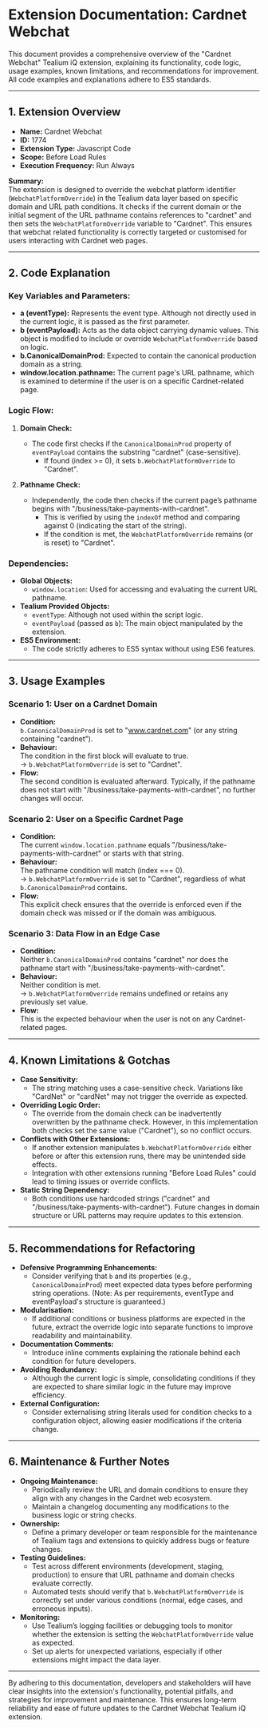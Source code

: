 # Extension Documentation: Cardnet Webchat

This document provides a comprehensive overview of the "Cardnet Webchat" Tealium iQ extension, explaining its functionality, code logic, usage examples, known limitations, and recommendations for improvement. All code examples and explanations adhere to ES5 standards.

---

## 1. Extension Overview

- **Name:** Cardnet Webchat
- **ID:** 1774  
- **Extension Type:** Javascript Code  
- **Scope:** Before Load Rules  
- **Execution Frequency:** Run Always

**Summary:**  
The extension is designed to override the webchat platform identifier (`WebchatPlatformOverride`) in the Tealium data layer based on specific domain and URL path conditions. It checks if the current domain or the initial segment of the URL pathname contains references to "cardnet" and then sets the `WebchatPlatformOverride` variable to "Cardnet". This ensures that webchat related functionality is correctly targeted or customised for users interacting with Cardnet web pages.

---

## 2. Code Explanation

### Key Variables and Parameters:

- **a (eventType):** Represents the event type. Although not directly used in the current logic, it is passed as the first parameter.
- **b (eventPayload):** Acts as the data object carrying dynamic values. This object is modified to include or override `WebchatPlatformOverride` based on logic.
- **b.CanonicalDomainProd:** Expected to contain the canonical production domain as a string.
- **window.location.pathname:** The current page's URL pathname, which is examined to determine if the user is on a specific Cardnet-related page.

### Logic Flow:

1. **Domain Check:**
   - The code first checks if the `CanonicalDomainProd` property of `eventPayload` contains the substring "cardnet" (case-sensitive).
     - If found (index >= 0), it sets `b.WebchatPlatformOverride` to "Cardnet".
  
2. **Pathname Check:**
   - Independently, the code then checks if the current page’s pathname begins with "/business/take-payments-with-cardnet".
     - This is verified by using the `indexOf` method and comparing against 0 (indicating the start of the string).
     - If the condition is met, the `WebchatPlatformOverride` remains (or is reset) to "Cardnet".

### Dependencies:

- **Global Objects:**
  - `window.location`: Used for accessing and evaluating the current URL pathname.
- **Tealium Provided Objects:**
  - `eventType`: Although not used within the script logic.
  - `eventPayload` (passed as `b`): The main object manipulated by the extension.
- **ES5 Environment:**  
  - The code strictly adheres to ES5 syntax without using ES6 features.

---

## 3. Usage Examples

### Scenario 1: User on a Cardnet Domain

- **Condition:**  
  `b.CanonicalDomainProd` is set to "www.cardnet.com" (or any string containing "cardnet").
- **Behaviour:**  
  The condition in the first block will evaluate to true.  
  → `b.WebchatPlatformOverride` is set to "Cardnet".
- **Flow:**  
  The second condition is evaluated afterward. Typically, if the pathname does not start with "/business/take-payments-with-cardnet", no further changes will occur.

### Scenario 2: User on a Specific Cardnet Page

- **Condition:**  
  The current `window.location.pathname` equals "/business/take-payments-with-cardnet" or starts with that string.
- **Behaviour:**  
  The pathname condition will match (index === 0).  
  → `b.WebchatPlatformOverride` is set to "Cardnet", regardless of what `b.CanonicalDomainProd` contains.
- **Flow:**  
  This explicit check ensures that the override is enforced even if the domain check was missed or if the domain was ambiguous.

### Scenario 3: Data Flow in an Edge Case

- **Condition:**  
  Neither `b.CanonicalDomainProd` contains "cardnet" nor does the pathname start with "/business/take-payments-with-cardnet".
- **Behaviour:**  
  Neither condition is met.  
  → `b.WebchatPlatformOverride` remains undefined or retains any previously set value.
- **Flow:**  
  This is the expected behaviour when the user is not on any Cardnet-related pages.

---

## 4. Known Limitations & Gotchas

- **Case Sensitivity:**
  - The string matching uses a case-sensitive check. Variations like "CardNet" or "cardNet" may not trigger the override as expected.
- **Overriding Logic Order:**
  - The override from the domain check can be inadvertently overwritten by the pathname check. However, in this implementation both checks set the same value ("Cardnet"), so no conflict occurs.
- **Conflicts with Other Extensions:**
  - If another extension manipulates `b.WebchatPlatformOverride` either before or after this extension runs, there may be unintended side effects.
  - Integration with other extensions running "Before Load Rules" could lead to timing issues or override conflicts.
- **Static String Dependency:**
  - Both conditions use hardcoded strings ("cardnet" and "/business/take-payments-with-cardnet"). Future changes in domain structure or URL patterns may require updates to this extension.

---

## 5. Recommendations for Refactoring

- **Defensive Programming Enhancements:**
  - Consider verifying that `b` and its properties (e.g., `CanonicalDomainProd`) meet expected data types before performing string operations. (Note: As per requirements, eventType and eventPayload's structure is guaranteed.)
- **Modularisation:**
  - If additional conditions or business platforms are expected in the future, extract the override logic into separate functions to improve readability and maintainability.
- **Documentation Comments:**
  - Introduce inline comments explaining the rationale behind each condition for future developers.
- **Avoiding Redundancy:**
  - Although the current logic is simple, consolidating conditions if they are expected to share similar logic in the future may improve efficiency.
- **External Configuration:**
  - Consider externalising string literals used for condition checks to a configuration object, allowing easier modifications if the criteria change.

---

## 6. Maintenance & Further Notes

- **Ongoing Maintenance:**
  - Periodically review the URL and domain conditions to ensure they align with any changes in the Cardnet web ecosystem.
  - Maintain a changelog documenting any modifications to the business logic or string checks.
- **Ownership:**
  - Define a primary developer or team responsible for the maintenance of Tealium tags and extensions to quickly address bugs or feature changes.
- **Testing Guidelines:**
  - Test across different environments (development, staging, production) to ensure that URL pathname and domain checks evaluate correctly.
  - Automated tests should verify that `b.WebchatPlatformOverride` is correctly set under various conditions (normal, edge cases, and erroneous inputs).
- **Monitoring:**
  - Use Tealium’s logging facilities or debugging tools to monitor whether the extension is setting the `WebchatPlatformOverride` value as expected.
  - Set up alerts for unexpected variations, especially if other extensions might impact the data layer.

---

By adhering to this documentation, developers and stakeholders will have clear insights into the extension's functionality, potential pitfalls, and strategies for improvement and maintenance. This ensures long-term reliability and ease of future updates to the Cardnet Webchat Tealium iQ extension.